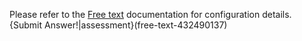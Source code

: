 Please refer to the [Free text](https://docs.codio.com/instructors/authoring/assessments/free-text.html) documentation for configuration details.
{Submit Answer!|assessment}(free-text-432490137)
